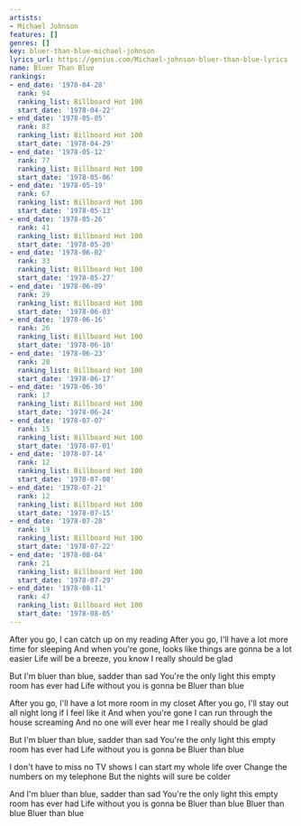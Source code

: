 ```yaml
---
artists:
- Michael Johnson
features: []
genres: []
key: bluer-than-blue-michael-johnson
lyrics_url: https://genius.com/Michael-johnson-bluer-than-blue-lyrics
name: Bluer Than Blue
rankings:
- end_date: '1978-04-28'
  rank: 94
  ranking_list: Billboard Hot 100
  start_date: '1978-04-22'
- end_date: '1978-05-05'
  rank: 87
  ranking_list: Billboard Hot 100
  start_date: '1978-04-29'
- end_date: '1978-05-12'
  rank: 77
  ranking_list: Billboard Hot 100
  start_date: '1978-05-06'
- end_date: '1978-05-19'
  rank: 67
  ranking_list: Billboard Hot 100
  start_date: '1978-05-13'
- end_date: '1978-05-26'
  rank: 41
  ranking_list: Billboard Hot 100
  start_date: '1978-05-20'
- end_date: '1978-06-02'
  rank: 33
  ranking_list: Billboard Hot 100
  start_date: '1978-05-27'
- end_date: '1978-06-09'
  rank: 29
  ranking_list: Billboard Hot 100
  start_date: '1978-06-03'
- end_date: '1978-06-16'
  rank: 26
  ranking_list: Billboard Hot 100
  start_date: '1978-06-10'
- end_date: '1978-06-23'
  rank: 20
  ranking_list: Billboard Hot 100
  start_date: '1978-06-17'
- end_date: '1978-06-30'
  rank: 17
  ranking_list: Billboard Hot 100
  start_date: '1978-06-24'
- end_date: '1978-07-07'
  rank: 15
  ranking_list: Billboard Hot 100
  start_date: '1978-07-01'
- end_date: '1978-07-14'
  rank: 12
  ranking_list: Billboard Hot 100
  start_date: '1978-07-08'
- end_date: '1978-07-21'
  rank: 12
  ranking_list: Billboard Hot 100
  start_date: '1978-07-15'
- end_date: '1978-07-28'
  rank: 19
  ranking_list: Billboard Hot 100
  start_date: '1978-07-22'
- end_date: '1978-08-04'
  rank: 21
  ranking_list: Billboard Hot 100
  start_date: '1978-07-29'
- end_date: '1978-08-11'
  rank: 47
  ranking_list: Billboard Hot 100
  start_date: '1978-08-05'
---
```

After you go, I can catch up on my reading
After you go, I'll have a lot more time for sleeping
And when you're gone, looks like things are gonna be a lot easier
Life will be a breeze, you know
I really should be glad

But I'm bluer than blue, sadder than sad
You're the only light this empty room has ever had
Life without you is gonna be
Bluer than blue

After you go, I'll have a lot more room in my closet
After you go, I'll stay out all night long if I feel like it
And when you're gone I can run through the house screaming
And no one will ever hear me
I really should be glad

But I'm bluer than blue, sadder than sad
You're the only light this empty room has ever had
Life without you is gonna be
Bluer than blue

I don't have to miss no TV shows
I can start my whole life over
Change the numbers on my telephone
But the nights will sure be colder

And I'm bluer than blue, sadder than sad
You're the only light this empty room has ever had
Life without you is gonna be
Bluer than blue
Bluer than blue
Bluer than blue
